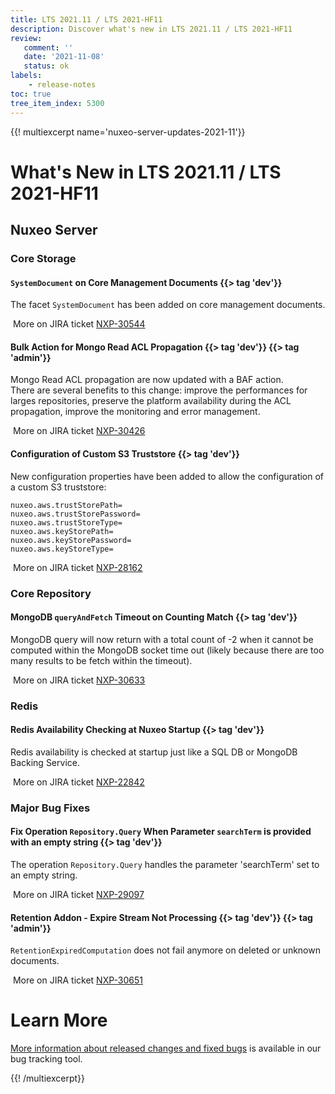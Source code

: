 ```yaml
---
title: LTS 2021.11 / LTS 2021-HF11
description: Discover what's new in LTS 2021.11 / LTS 2021-HF11
review:
   comment: ''
   date: '2021-11-08'
   status: ok
labels:
    - release-notes
toc: true
tree_item_index: 5300
---
```


{{! multiexcerpt name='nuxeo-server-updates-2021-11'}}
# What's New in LTS 2021.11 / LTS 2021-HF11

## Nuxeo Server

### Core Storage

#### `SystemDocument` on Core Management Documents {{> tag 'dev'}}

The facet `SystemDocument` has been added on core management documents.

<i class="fa fa-long-arrow-right" aria-hidden="true"></i>&nbsp;More on JIRA ticket [NXP-30544](https://jira.nuxeo.com/browse/NXP-30544)

#### Bulk Action for Mongo Read ACL Propagation {{> tag 'dev'}} {{> tag 'admin'}}

Mongo Read ACL propagation are now updated with a BAF action.</br>
There are several benefits to this change: improve the performances for larges repositories, preserve the platform availability during the ACL propagation, improve the monitoring and error management.

<i class="fa fa-long-arrow-right" aria-hidden="true"></i>&nbsp;More on JIRA ticket [NXP-30426](https://jira.nuxeo.com/browse/NXP-30426)

#### Configuration of Custom S3 Truststore {{> tag 'dev'}}

New configuration properties have been added to allow the configuration of a custom S3 truststore:
```
nuxeo.aws.trustStorePath=
nuxeo.aws.trustStorePassword=
nuxeo.aws.trustStoreType=
nuxeo.aws.keyStorePath=
nuxeo.aws.keyStorePassword=
nuxeo.aws.keyStoreType=
```
<i class="fa fa-long-arrow-right" aria-hidden="true"></i>&nbsp;More on JIRA ticket [NXP-28162](https://jira.nuxeo.com/browse/NXP-28162)

### Core Repository

#### MongoDB `queryAndFetch` Timeout on Counting Match {{> tag 'dev'}}

MongoDB query will now return with a total count of -2 when it cannot be computed within the MongoDB socket time out (likely because there are too many results to be fetch within the timeout).

<i class="fa fa-long-arrow-right" aria-hidden="true"></i>&nbsp;More on JIRA ticket [NXP-30633](https://jira.nuxeo.com/browse/NXP-30633)

### Redis

#### Redis Availability Checking at Nuxeo Startup {{> tag 'dev'}}

Redis availability is checked at startup just like a SQL DB or MongoDB Backing Service.

<i class="fa fa-long-arrow-right" aria-hidden="true"></i>&nbsp;More on JIRA ticket [NXP-22842](https://jira.nuxeo.com/browse/NXP-22842)

### Major Bug Fixes

#### Fix Operation `Repository.Query` When Parameter `searchTerm` is provided with an empty string {{> tag 'dev'}}

The operation `Repository.Query` handles the parameter 'searchTerm' set to an empty string.

<i class="fa fa-long-arrow-right" aria-hidden="true"></i>&nbsp;More on JIRA ticket [NXP-29097](https://jira.nuxeo.com/browse/NXP-29097)

#### Retention Addon - Expire Stream Not Processing {{> tag 'dev'}} {{> tag 'admin'}}

`RetentionExpiredComputation` does not fail anymore on deleted or unknown documents.

<i class="fa fa-long-arrow-right" aria-hidden="true"></i>&nbsp;More on JIRA ticket [NXP-30651](https://jira.nuxeo.com/browse/NXP-30651)

# Learn More

[More information about released changes and fixed bugs](https://jira.nuxeo.com/secure/ReleaseNote.jspa?projectId=10011&version=21515) is available in our bug tracking tool.

{{! /multiexcerpt}}
